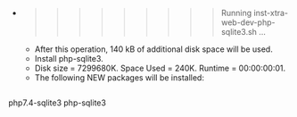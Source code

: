 * >>>>>>>>> Running inst-xtra-web-dev-php-sqlite3.sh ...
  * After this operation, 140 kB of additional disk space will be used.
  * Install php-sqlite3.
  * Disk size = 7299680K. Space Used = 240K. Runtime = 00:00:00:01.
  * The following NEW packages will be installed:
  ```bash
php7.4-sqlite3 php-sqlite3
  ```
